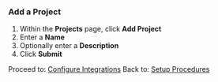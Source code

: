 ### Add a Project
1. Within the **Projects** page, click **Add Project**
1. Enter a **Name**
1. Optionally enter a **Description**
1. Click **Submit**

Proceed to: [Configure Integrations](Configure-Integrations.md)
Back to: [Setup Procedures](README.md#setup-procedures)
